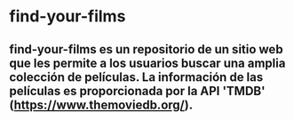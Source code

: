 # find-your-films

## find-your-films es un repositorio de un sitio web que les permite a los usuarios buscar una amplia colección de películas. La información de las películas es proporcionada por la API 'TMDB' (https://www.themoviedb.org/).
